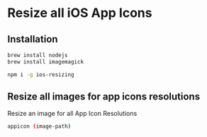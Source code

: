 # Resize all iOS App Icons

## Installation

```bash
brew install nodejs
brew install imagemagick

npm i -g ios-resizing
```

## Resize all images for app icons resolutions

Resize an image for all App Icon Resolutions

```bash
appicon (image-path)
```
